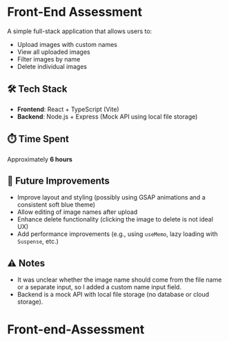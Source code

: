 # Front-End Assessment

A simple full-stack application that allows users to:

- Upload images with custom names
- View all uploaded images
- Filter images by name
- Delete individual images

## 🛠️ Tech Stack

- **Frontend**: React + TypeScript (Vite)
- **Backend**: Node.js + Express (Mock API using local file storage)

## ⏱️ Time Spent

Approximately **6 hours**

## 🚀 Future Improvements

- Improve layout and styling (possibly using GSAP animations and a consistent soft blue theme)
- Allow editing of image names after upload
- Enhance delete functionality (clicking the image to delete is not ideal UX)
- Add performance improvements (e.g., using `useMemo`, lazy loading with `Suspense`, etc.)

## ⚠️ Notes

- It was unclear whether the image name should come from the file name or a separate input, so I added a custom name input field.
- Backend is a mock API with local file storage (no database or cloud storage).
# Front-end-Assessment
